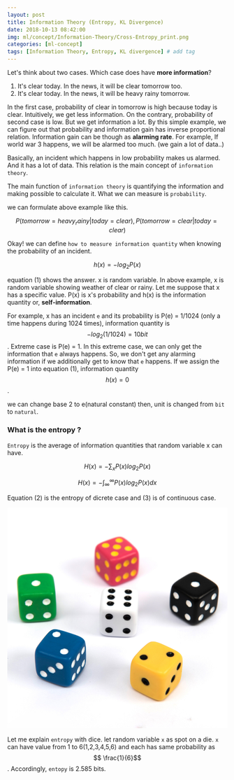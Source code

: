 ```yaml
---
layout: post
title: Information Theory (Entropy, KL Divergence)  
date: 2018-10-13 08:42:00
img: ml/concept/Information-Theory/Cross-Entropy_print.png
categories: [ml-concept] 
tags: [Information Theory, Entropy, KL divergence] # add tag
---
```


Let's think about two cases. Which case does have **more information**?

1. It's clear today. In the news, it will be clear tomorrow too.
2. It's clear today. In the news, it will be heavy rainy tomorrow.

In the first case, probability of clear in tomorrow is high because today is clear.
Intuitively, we get less information. On the contrary, probability of second case is low.
But we get information a lot. By this simple example, we can figure out that probability and information gain has inverse proportional relation.
Information gain can be though as **alarming rate**.
For example, If world war 3 happens, we will be alarmed too much. (we gain a lot of data..)

Basically, an incident which happens in low probability makes us alarmed. And it has a lot of data.
This relation is the main concept of `information theory`.

The main function of `information theory` is quantifying the information and making possible to calculate it.
What we can measure is `probability`.

we can formulate above example like this. 

$$ P(tomorrow = heavy_rainy | today = clear) , P(tomorrow = clear | today  = clear) $$

Okay! we can define `how to measure information quantity` when knowing the probability of an incident.

$$ h(x) = -log_{2}P(x) \tag{1} $$

equation (1) shows the answer. x is random variable. 
In above example, x is random variable showing weather of clear or rainy.
Let me suppose that x has a specific value. P(x) is x's probability and h(x) is the information quantity or, **self-information**.

For example, x has an incident `e` and its probability is P(e) = 1/1024 (only a time happens during 1024 times),
information quantity is $$ -log_{2} (1/1024) = 10 bit $$ . Extreme case is P(e) = 1. In this extreme case, we can only get the information that `e` always happens.
So, we don't get any alarming information if we additionally get to know that `e` happens. If we assign the P(e) = 1 into equation (1), 
information quantity $$ h(x) = 0 $$.

we can change base 2 to e(natural constant) then, unit is changed from `bit` to `natural`.

### What is the entropy ?

`Entropy` is the average of information quantities that random variable x can have.

$$ H(x) = -\sum_{x}P(x)log_{2}P(x) \tag{2} $$

$$ H(x) = -\int_{\infty}^{\infty} P(x)log_{2}P(x) dx \tag{3} $$

Equation (2) is the entropy of dicrete case and (3) is of continuous case.

![dices](../assets/img/ml/concept/Information-Theory/dices.jpg)

Let me explain `entropy` with dice. let random variable `x` as spot on a die. 
`x` can have value from 1 to 6(1,2,3,4,5,6) and each has same probability as $$ \frac{1}{6}$$.
Accordingly, `entopy` is 2.585 bits.    





